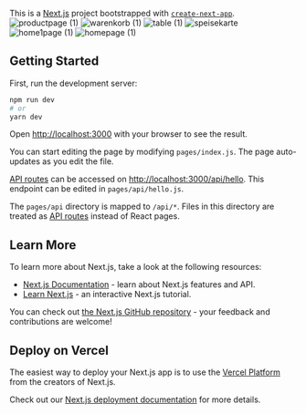 This is a [Next.js](https://nextjs.org/) project bootstrapped with [`create-next-app`](https://github.com/vercel/next.js/tree/canary/packages/create-next-app).
![productpage (1)](https://github.com/enes-pehlivan/difoqr/assets/117943554/103964d6-b3c9-4750-9538-62e0b8575716)
![warenkorb (1)](https://github.com/enes-pehlivan/difoqr/assets/117943554/0395b8d9-a1f3-49eb-b425-14ce70126499)
![table (1)](https://github.com/enes-pehlivan/difoqr/assets/117943554/6b29ad6d-42bf-48c3-a05f-333560b29a85)
![speisekarte](https://github.com/enes-pehlivan/difoqr/assets/117943554/3cc28fdb-06f1-4ef0-94fe-1395b6b23094)
![home1page (1)](https://github.com/enes-pehlivan/difoqr/assets/117943554/f5f675c0-edca-4b24-b295-53e2d0f784fa)
![homepage (1)](https://github.com/enes-pehlivan/difoqr/assets/117943554/a6067002-5b6f-407f-b8da-99b85c71b51a)

## Getting Started

First, run the development server:

```bash
npm run dev
# or
yarn dev
```

Open [http://localhost:3000](http://localhost:3000) with your browser to see the result.

You can start editing the page by modifying `pages/index.js`. The page auto-updates as you edit the file.

[API routes](https://nextjs.org/docs/api-routes/introduction) can be accessed on [http://localhost:3000/api/hello](http://localhost:3000/api/hello). This endpoint can be edited in `pages/api/hello.js`.

The `pages/api` directory is mapped to `/api/*`. Files in this directory are treated as [API routes](https://nextjs.org/docs/api-routes/introduction) instead of React pages.

## Learn More

To learn more about Next.js, take a look at the following resources:

- [Next.js Documentation](https://nextjs.org/docs) - learn about Next.js features and API.
- [Learn Next.js](https://nextjs.org/learn) - an interactive Next.js tutorial.

You can check out [the Next.js GitHub repository](https://github.com/vercel/next.js/) - your feedback and contributions are welcome!

## Deploy on Vercel

The easiest way to deploy your Next.js app is to use the [Vercel Platform](https://vercel.com/new?utm_medium=default-template&filter=next.js&utm_source=create-next-app&utm_campaign=create-next-app-readme) from the creators of Next.js.

Check out our [Next.js deployment documentation](https://nextjs.org/docs/deployment) for more details.
